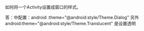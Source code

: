 如何将一个Activity设置成窗口的样式。

答：<activity>中配置：android :theme="@android:style/Theme.Dialog"
另外android:theme="@android:style/Theme.Translucent" 是设置透明
